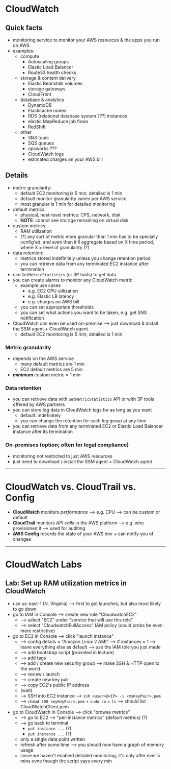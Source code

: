 # CloudWatch

## Quick facts
- monitoring service to monitor your AWS resources & the apps you run on AWS
- examples:
  * compute
    - Autoscaling groups
    - Elastic Load Balancer
    - Route53 health checks
  * storage & content delivery
    - Elastic Beanstalk volumes
    - storage gateways
    - CloudFront
  * database & analytics
    - DynamoDB
    - Elasticache nodes
    - RDS (relational database system ???) instances
    - elastic MapReduce job flows
    - RedShift
  * other
    - SNS topic
    - SQS queues
    - opsworks ???
    - CloudWatch logs
    - estimated charges on your AWS bill

## Details
- metric granularity:
  * default EC2 monitoring is 5 min; detailed is 1 min
  * default monitor granularity varies per AWS service
  * most granular is 1 min for detailed monitoring
- default metrics:
  * physical, host-level metrics: CPS, network, disk
  * __NOTE__: cannot see storage remaining on virtual disk
- custom metrics:
  * RAM utilization
  * (?) any sort of metric more granular than 1 min has to be specially config'ed, and even then it'll aggregate based on X time period, where X = level of granularity (?)
- data retention:
  * metrics stored indefinitely unless you change retention period
  * you can retrieve data from any terminated EC2 instance after termination
- use `GetMetricStatistics` (or 3P tools) to get data
- you can create alarms to monitor any CloudWatch metric
  * example use cases
    - e.g. EC2 CPU utilization
    - e.g. Elastic LB latency
    - e.g. charges on AWS bill
  * you can set appropriate thresholds
  * you can set what actions you want to be taken, e.g. get SNS notification
- CloudWatch can even be used on-premise ⟶ just download & install the SSM agent + CloudWatch agent
  * default EC2 monitoring is 5 min; detailed is 1 min

### Metric granularity
  * depends on the AWS service
    - many default metrics are 1 min
    - EC2 default metrics are 5 min
  * __*minimum*__ custom metric = 1 min


### Data retention
- you can retrieve data with `GetMetricStatistics` API or with 3P tools offered by AWS partners
- you can store log data in CloudWatch logs for as long as you want
  * default: indefinitely
  * you can change the retention for each log group at any time
- you can retrieve data from any terminated EC2 or Elastic Load Balancer instance after its termination

### On-premises (option; often for legal compliance)
- monitoring not restricted to just AWS resources
- just need to download / install the SSM agent + CloudWatch agent

___

# CloudWatch vs. CloudTrail vs. Config
- __CloudWatch__ monitors _performance_ ⟶ e.g. CPU ⟶ can be custom or default
- __CloudTrail__ monitors _API calls_ in the AWS platform ⟶ e.g. who provisioned it ⟶ used for auditing
- __AWS Config__ records the state of your AWS env + can notify you of changes

-----
# CloudWatch Labs

## Lab: Set up RAM utilization metrics in CloudWatch
- use us-east-1 (N. Virginia) ⟶ first to get launches, but also most likely to go down
- go to IAM in Console ⟶ create new role "CloudwatchEC2"
  * ⟶ select "EC2" under "service that will use this role"
  * ⟶ select "CloudwatchFullAccess" IAM policy (could probs be even more restrictive)
- go to EC2 in Console ⟶ click "launch instance"
  * ⟶ config details = "Amazon Linux 2 AMI" ⟶ # instances = 1 ⟶ leave everything else as default ⟶ use the IAM role you just made
  * ⟶ add bootstrap script (provided in lecture)
  * ⟶ add tags
  * ⟶ add / create new security group ⟶ make SSH & HTTP open to the world
  * ⟶ review / launch
  * ⟶ create new key pair
  * ⟶ copy EC2's public IP address
  * (wait)
  * ⟶ SSH into EC2 instance ⟶ `ssh <user>@<IP> -i <myKeyPair>.pem`
  * ⟶ `chmod 400 <myKeyPair>.pem` + `sudo su` + `ls` ⟶ should list CloudWatchClient.pem
- go to CloudWatch in Console ⟶ click "browse metrics"
  * ⟶ go to EC2 ⟶ "per-instance metrics" (default metrics) (?)
  * ⟶ go back to terminal
    - `put instance ...` (?)
    - `put instance ...` (?)
  * only a single data point written
  * refresh after some time ⟶ you should now have a graph of memory usage
  * since we haven't enabled detailed monitoring, it's only after ever 5 mins evne though the script says every min
